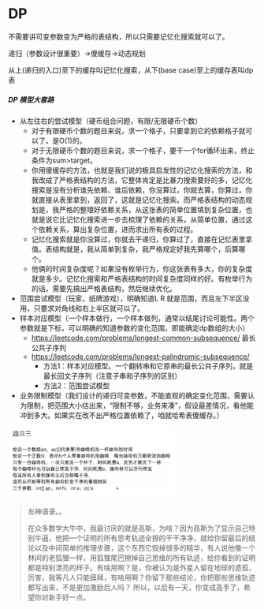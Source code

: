 # DP

不需要讲可变参数变为严格的表结构，所以只需要记忆化搜索就可以了。

递归（参数设计很重要）->傻缓存->动态规划

从上(递归的入口)至下的缓存叫记忆化搜索，从下(base case)至上的缓存表叫dp表

##### DP 模型大套路

- 从左往右的尝试模型（硬币组合问题，有限/无限硬币个数）
  - 对于有限硬币个数的题目来说，求一个格子，只要拿到它的依赖格子就可以了，是O(1)的。
  - 对于无限硬币个数的题目来说，求一个格子，要干一个for循环出来，终止条件为sum>target。
  - 你用傻缓存的方法，也就是我们说的极具启发性的记忆化搜索的方法，和我改成了严格表结构的方法，它整体肯定是比暴力搜索要好的多，记忆化搜索是没有分析谁先依赖、谁后依赖，你没算过，你就去算，你算过，你就直接从表里拿到，返回了，这就是记忆化搜索。而严格表结构的动态规划是，我严格的整理好依赖关系，从这张表的简单位置填到复杂位置，也就是说它比记忆化搜索进一步去梳理了依赖的关系，从简单位置，通过这个依赖关系，算出复杂位置，进而求出所有表的过程。
  - 记忆化搜索就是你没算过，你就去干递归，你算过了，直接在记忆表里拿值。表结构就是，我从简单到复杂，我严格规定好我先算哪个，后算哪个。
  - 他俩的时间复杂度呢？如果没有枚举行为，你这张表有多大，你的复杂度就是多少。记忆化搜索和严格表结构的时间复杂度同样的好。有枚举行为的话，需要先搞出严格表结构，然后继续优化。
- 范围尝试模型（玩家，纸牌游戏），明确知道L R 就是范围，而且左下半区没用，只要求对角线和右上半区就可以了。
- 样本对应模型（一个样本做行，一个样本做列，通常以结尾讨论可能性。两个参数就是下标，可以明确的知道参数的变化范围，即能确定dp数组的大小）
  - https://leetcode.com/problems/longest-common-subsequence/ 最长公共子序列
  - https://leetcode.com/problems/longest-palindromic-subsequence/
    - 方法1：样本对应模型。一个翻转串和它原串的最长公共子序列，就是最长回文子序列（注意子串和子序列的区别）
    - 方法2：范围尝试模型
- 业务限制模型（我们设计的递归可变参数，不能直观的确定变化范围，需要认为限制，把范围大小估出来，“限制不够，业务来凑”，假设最差情况，看他能冲到多大。如果实在改不出严格位置依赖了，咱就哈希表傻缓存。）

<img src="../../images/image-20210920160024936.png" alt="image-20210920160024936" style="zoom:33%;" />

> 左神语录。。
>
> 在众多数学大牛中，我最讨厌的就是高斯，为啥？因为高斯为了显示自己特别牛逼，他把一个证明的所有思考轨迹全擦的干干净净，就给你留最后的结论以及中间简单的推理步骤，这个东西它毁掉很多的精华，有人说他像一个林间的老狐狸一样，用狐狸尾巴擦掉自己思维的所有轨迹，给你看到的证明都是特别漂亮的样子。有啥用啊？是，你被认为是外星人留在地球的遗孤，厉害，我等凡人只能膜拜，有啥用啊？你留下那些结论，你把那些思维轨迹都写出来，不是更加激励后人吗？
> 所以，以后有一天，你变成高手了，希望你对新手好一点。
